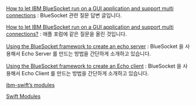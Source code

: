 [How to let IBM BlueSocket run on a GUI application and support multi connections](http://stackoverflow.com/questions/38653610/how-to-let-ibm-bluesocket-run-on-a-gui-application-and-support-multi-connections) : BlueSocket 관련 질문 답변 글입니다.

[How to let IBM BlueSocket run on a GUI application and support multi connections?](https://forums.developer.apple.com/thread/53272) : 애플 포럼에 같은 질문을 올린 것입니다.

[Using the BlueSocket framework to create an echo server](http://masteringswift.blogspot.kr/2017/01/using-bluesocket-framework-to-create.html) : BlueSocket 을 사용해서 Echo Server 를 만드는 방법을 간단하게 소개하고 있습니다. 

[Using the BlueSocket framework to create an Echo client](http://masteringswift.blogspot.kr/2017/01/using-bluesocket-framework-to-create_14.html) : BlueSocket 을 사용해서 Echo Client 를 만드는 방법을 간단하게 소개하고 있습니다. 

[ibm-swift’s modules](https://swiftmodules.com/ibm-swift)

[Swift Modules](https://swiftmodules.com)